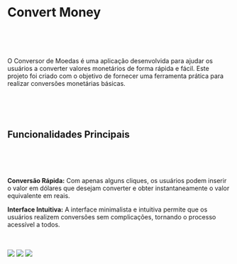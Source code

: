 <h1>Convert Money</h1>
<br>
<br>
<br>
<p>O Conversor de Moedas é uma aplicação desenvolvida para ajudar os usuários a converter valores monetários de forma rápida e fácil. Este projeto foi criado com o objetivo de fornecer uma ferramenta prática para realizar conversões monetárias básicas.</p>
<br>
<br>
<br>
<h2><b>Funcionalidades Principais</b></h2>
<br>
<br>
<br>
<p>

<b>Conversão Rápida:</b> Com apenas alguns cliques, os usuários podem inserir o valor em dólares que desejam converter e obter instantaneamente o valor equivalente em reais.

<b>Interface Intuitiva:</b> A interface minimalista e intuitiva permite que os usuários realizem conversões sem complicações, tornando o processo acessível a todos.</p>

<br>
<br>
<img src="https://img.shields.io/badge/JavaScript-F7DF1E?style=for-the-badge&logo=javascript&logoColor=black">
<img src="https://img.shields.io/badge/HTML5-E34F26?style=for-the-badge&logo=html5&logoColor=white">
<img src="https://img.shields.io/badge/CSS3-1572B6?style=for-the-badge&logo=css3&logoColor=white">
<br>
<br>
<br>
